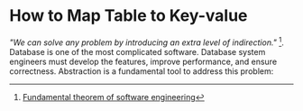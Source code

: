 # How to Map Table to Key-value

<i>"We can solve any problem by introducing an extra level of indirection."</i> [^3]. 
Database is one of the most complicated software.
Database system engineers must develop the features, improve performance,
and ensure correctness. Abstraction is a fundamental tool to address this problem:


[^1]: [SQL in CockroachDB: Mapping Table Data to Key-Value Storage](https://www.cockroachlabs.com/blog/sql-in-cockroachdb-mapping-table-data-to-key-value-storage/)

[^2]: [基于 Raft 构建弹性伸缩的存储系统的一些实践](https://pingcap.com/blog-cn/building-distributed-db-with-raft/)

[^3]: [Fundamental theorem of software engineering](https://en.wikipedia.org/wiki/Fundamental_theorem_of_software_engineering)
